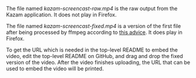 The file named *kazam-screencast-raw.mp4* is the raw output from the Kazam
application. It does not play in Firefox.

The file named *kazam-screencast-fixed.mp4* is a version of the first file after
being processed by ffmpeg according to [this
advice](https://github.com/hzbd/kazam/issues/22#issuecomment-491387831). It does
play in Firefox.

To get the URL which is needed in the top-level README to embed the video, edit
the top-level README on GitHub, and drag and drop the fixed version of the
video. After the video finishes uploading, the URL that can be used to embed the
video will be printed.
